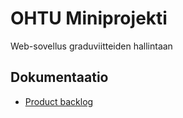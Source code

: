 # OHTU Miniprojekti

Web-sovellus graduviitteiden hallintaan

## Dokumentaatio

- [Product backlog](https://helsinkifi-my.sharepoint.com/:f:/g/personal/tsharkon_ad_helsinki_fi/EqEMIb3CNkhGsvnsecptZQwBq4HX1jg_ucRz8LpAoV8OqQ?e=3Ucgl6)
